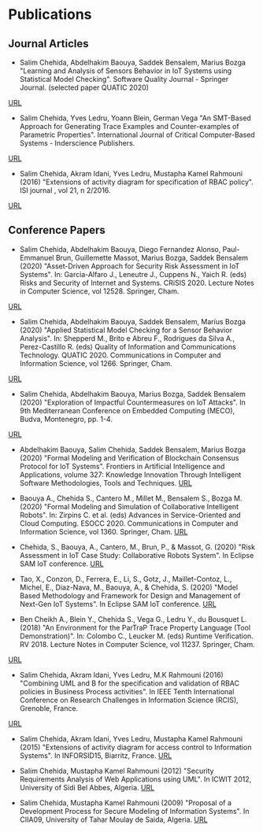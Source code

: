 # Publications

## Journal Articles

- Salim Chehida, Abdelhakim Baouya, Saddek Bensalem, Marius Bozga "Learning and Analysis of Sensors Behavior in IoT Systems using Statistical Model Checking". Software Quality Journal - Springer Journal. (selected paper QUATIC 2020)

[URL](http://www.iieta.org/download/file/fid/28047)

- Salim Chehida, Yves Ledru, Yoann Blein, German Vega "An SMT-Based Approach for Generating Trace Examples and Counter-examples of Parametric Properties". International Journal of Critical Computer-Based Systems - Inderscience Publishers.

[URL](https://www.inderscience.com/info/ingeneral/forthcoming.php?jcode=ijccbs)

- Salim Chehida, Akram Idani, Yves Ledru, Mustapha Kamel Rahmouni (2016) "Extensions of activity diagram for specification of RBAC policy". ISI journal , vol 21, n 2/2016. 

[URL](http://www.iieta.org/download/file/fid/28047)

 

## Conference Papers

- Salim Chehida, Abdelhakim Baouya, Diego Fernandez Alonso, Paul-Emmanuel Brun, Guillemette Massot, Marius Bozga, Saddek Bensalem (2020) "Asset-Driven Approach for Security Risk Assessment in IoT Systems". In: Garcia-Alfaro J., Leneutre J., Cuppens N., Yaich R. (eds) Risks and Security of Internet and Systems. CRiSIS 2020. Lecture Notes in Computer Science, vol 12528. Springer, Cham.

 [URL](https://doi.org/10.1007/978-3-030-68887-5_9)

- Salim Chehida, Abdelhakim Baouya, Saddek Bensalem, Marius Bozga (2020) "Applied Statistical Model Checking for a Sensor Behavior Analysis". In: Shepperd M., Brito e Abreu F., Rodrigues da Silva A., Perez-Castillo R. (eds) Quality of Information and Communications Technology. QUATIC 2020. Communications in Computer and Information Science, vol 1266. Springer, Cham.

 [URL](https://doi.org/10.1007/978-3-030-58793-2_32)

 - Salim Chehida, Abdelhakim Baouya, Marius Bozga, Saddek Bensalem (2020) "Exploration of Impactful Countermeasures on IoT Attacks". In 9th Mediterranean Conference on Embedded Computing (MECO), Budva, Montenegro, pp. 1-4.

[URL](https://doi.org/10.1109/MECO49872.2020.9134200)

- Abdelhakim Baouya, Salim Chehida, Saddek Bensalem, Marius Bozga (2020) "Formal Modeling and Verification of Blockchain Consensus Protocol for IoT Systems". Frontiers in Artificial Intelligence and Applications, volume 327: Knowledge Innovation Through Intelligent Software Methodologies, Tools and Techniques.
[URL](https://dx.doi.org/10.3233/FAIA200578)

- Baouya A., Chehida S., Cantero M., Millet M., Bensalem S., Bozga M. (2020) "Formal Modeling and Simulation of Collaborative Intelligent Robots". In: Zirpins C. et al. (eds) Advances in Service-Oriented and Cloud Computing. ESOCC 2020. Communications in Computer and Information Science, vol 1360. Springer, Cham. 
[URL](https://doi.org/10.1007/978-3-030-71906-7_4)

- Chehida, S., Baouya, A., Cantero, M., Brun, P., & Massot, G. (2020) "Risk Assessment in IoT Case Study: Collaborative Robots System". In Eclipse SAM IoT conference.
[URL](http://ceur-ws.org/Vol-2739/paper_1.pdf)

- Tao, X., Conzon, D., Ferrera, E., Li, S., Gotz, J., Maillet-Contoz, L., Michel, E., Diaz-Nava, M., Baouya, A., & Chehida, S. (2020) "Model Based Methodology and Framework for Design and Management of Next-Gen IoT Systems". In Eclipse SAM IoT conference.
[URL](http://ceur-ws.org/Vol-2739/paper_11.pdf)

- Ben Cheikh A., Blein Y., Chehida S., Vega G., Ledru Y., du Bousquet L. (2018) "An Environment for the ParTraP Trace Property Language (Tool Demonstration)". In: Colombo C., Leucker M. (eds) Runtime Verification. RV 2018. Lecture Notes in Computer Science, vol 11237. Springer, Cham. 

[URL](https://doi.org/10.1007/978-3-030-03769-7_26)

- Salim Chehida, Akram Idani, Yves Ledru, M.K Rahmouni (2016) "Combining UML and B for the specification and validation of RBAC policies in Business Process activities". In IEEE Tenth International Conference on Research Challenges in Information Science (RCIS), Grenoble, France.

[URL](http://ieeexplore.ieee.org/document/7549284/?arnumber=7549284)

- Salim Chehida, Akram Idani, Yves Ledru, Mustapha Kamel Rahmouni (2015) "Extensions of activity diagram for access control to Information Systems". In INFORSID15, Biarritz, France. 
[URL](http://inforsid.fr/Biarritz2015/wp-content/uploads/actes2015/mm2-2.pdf)

- Salim Chehida, Mustapha Kamel Rahmouni (2012) "Security Requirements Analysis of Web Applications using UML". In ICWIT 2012, University of Sidi Bel Abbes, Algeria.
[URL](http://ceur-ws.org/Vol-867/Paper24.pdf)

- Salim Chehida, Mustapha Kamel Rahmouni (2009) "Proposal of a Development Process for Secure Modeling of Information Systems". In CIIA09, University of Tahar Moulay de Saida, Algeria.
[URL](http://ceur-ws.org/Vol-547/118.pdf)

